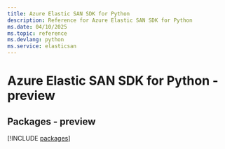 ```yaml
---
title: Azure Elastic SAN SDK for Python
description: Reference for Azure Elastic SAN SDK for Python
ms.date: 04/10/2025
ms.topic: reference
ms.devlang: python
ms.service: elasticsan
---
```

# Azure Elastic SAN SDK for Python - preview
## Packages - preview
[!INCLUDE [packages](elastic-san-index.md)]